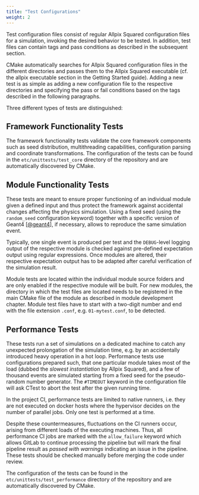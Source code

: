 ```yaml
---
title: "Test Configurations"
weight: 2
---
```


Test configuration files consist of regular Allpix Squared configuration
files for a simulation, invoking the desired behavior to be tested. In
addition, test files can contain tags and pass conditions as described
in the subsequent section.

CMake automatically searches for Allpix Squared configuration files in
the different directories and passes them to the Allpix Squared
executable (cf. the allpix executable section in the Getting Started guide).
Adding a new test is as simple as adding a new configuration file to the
respective directories and specifying the pass or fail conditions based
on the tags described in the following paragraphs.

Three different types of tests are distinguished:

## Framework Functionality Tests

The framework functionality tests validate the core framework components
such as seed distribution, multithreading capabilities, configuration
parsing and coordinate transformations. The configuration of the tests
can be found in the `etc/unittests/test_core` directory of the
repository and are automatically discovered by CMake.

## Module Functionality Tests

These tests are meant to ensure proper functioning of an individual
module given a defined input and thus protect the framework against
accidental changes affecting the physics simulation. Using a fixed seed
(using the `random_seed` configuration keyword) together with a specific
version of Geant4 \[[@geant4]\], if necessary, allows to reproduce the
same simulation event.

Typically, one single event is produced per test and the `DEBUG`-level
logging output of the respective module is checked against pre-defined
expectation output using regular expressions. Once modules are altered,
their respective expectation output has to be adapted after careful
verification of the simulation result.

Module tests are located within the individual module source folders and
are only enabled if the respective module will be built. For new
modules, the directory in which the test files are located needs to be
registered in the main CMake file of the module as described in
module development chapter. Module test files have to start with a
two-digit number and end with the file extension `.conf`, e.g.
`01-mytest.conf`, to be detected.

## Performance Tests

These tests run a set of simulations on a dedicated machine to catch any
unexpected prolongation of the simulation time, e.g. by an accidentally
introduced heavy operation in a hot loop. Performance tests use
configurations prepared such, that one particular module takes most of
the load (dubbed the *slowest instantiation* by Allpix Squared), and a
few of thousand events are simulated starting from a fixed seed for the
pseudo-random number generator. The `#TIMEOUT` keyword in the
configuration file will ask CTest to abort the test after the given
running time.

In the project CI, performance tests are limited to native runners, i.e.
they are not executed on docker hosts where the hypervisor decides on
the number of parallel jobs. Only one test is performed at a time.

Despite these countermeasures, fluctuations on the CI runners occur,
arising from different loads of the executing machines. Thus, all
performance CI jobs are marked with the `allow_failure` keyword which
allows GitLab to continue processing the pipeline but will mark the
final pipeline result as *passed with warnings* indicating an issue in
the pipeline. These tests should be checked manually before merging the
code under review.

The configuration of the tests can be found in the
`etc/unittests/test_performance` directory of the repository and are
automatically discovered by CMake.


[@geant4]: https://doi.org/10.1016/S0168-9002(03)01368-8
